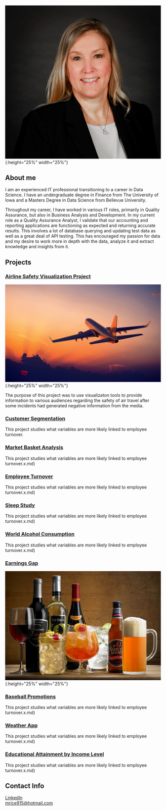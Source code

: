 

![hello](assets/images/bio-photo.jpg){:height="25%" width="25%"}  

## About me


I am an experienced IT professional transitioning to a career in Data Science.  I have an undergraduate degree in Finance from The University of Iowa and a Masters Degree in Data Science from Bellevue University.

Throughout my career, I have worked in various IT roles, primarily in Quality Assurance, but also in Business Analysis and Development.  In my current role as a Quality Assurance Analyst, I validate that our accounting and reporting applications are functioning as expected and returning accurate results. This involves a lot of database querying and updating test data as well as a great deal of API testing.  This has encouraged my passion for data and my desire to work more in depth with the data, analyze it and extract knowledge and insights from it.




## Projects
### [Airline Safety Visualization Project](https://github.com/mlrice/Data_Science_Projects/tree/main/Airline_Safety_Visualization_Project)
![airplane](assets/images/airplane.jpg){:height="25%" width="25%"} 

The purpose of this project was to use visualizaton tools to provide information to various audiences regarding the safety of air travel after some incidents had generated negative information from the media. 

### [Customer Segmentation](https://github.com/mlrice/Data_Science_Projects/blob/main/Customer_Segmentation)
This project studies what variables are more likely linked to employee turnover.

### [Market Basket Analysis](https://github.com/mlrice/Data_Science_Projects/blob/main/Market_Basket_Analysis)
This project studies what variables are more likely linked to employee turnover.x.md)

### [Employee Turnover](https://github.com/mlrice/Data_Science_Projects/blob/main/Employee_Turnover)
This project studies what variables are more likely linked to employee turnover.x.md)

### [Sleep Study](https://github.com/mlrice/Data_Science_Projects/blob/main/Sleep_Study)
This project studies what variables are more likely linked to employee turnover.x.md)

### [World Alcohol Consumption](https://github.com/mlrice/Data_Science_Projects/blob/main/Alcohol_Consumption)
This project studies what variables are more likely linked to employee turnover.x.md)

### [Earnings Gap](https://github.com/mlrice/Data_Science_Projects/blob/main/Earnings_Gap)
![drinks](assets/images/drinks-1.jpeg){:height="25%" width="25%"} 

### [Baseball Promotions](https://github.com/mlrice/Data_Science_Projects/blob/main/Baseball_Promotions)
This project studies what variables are more likely linked to employee turnover.x.md)

### [Weather App](https://github.com/mlrice/Data_Science_Projects/blob/main/Weather_App)
This project studies what variables are more likely linked to employee turnover.x.md)

### [Educational Attainment by Income Level](https://github.com/mlrice/Data_Science_Projects/blob/main/Educational_Attainment)
This project studies what variables are more likely linked to employee turnover.x.md)






## Contact Info
[LinkedIn](https://www.linkedin.com/in/ricemichelle/)\
<mrice915@hotmail.com>
